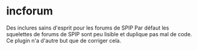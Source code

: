 # incforum

Des inclures sains d'esprit pour les forums de SPIP
Par défaut les squelettes de forums de SPIP sont peu lisible et duplique pas mal de code. Ce plugin n'a d'autre but que de corriger cela.
